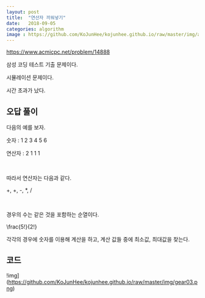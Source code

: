 ```yaml
---
layout: post
title:  "연산자 끼워넣기"
date:   2018-09-05
categories: algorithm
image : https://github.com/KoJunHee/kojunhee.github.io/raw/master/img/algorithm.png
---
```


<https://www.acmicpc.net/problem/14888>

삼성 코딩 테스트 기출 문제이다.

시뮬레이션 문제이다.

시간 초과가 났다.

## 오답 풀이

다음의 예를 보자.

숫자 : 1 2 3 4 5 6

연산자 : 2 1 1 1

<br>

따라서 연산자는 다음과 같다.

 +, +, -, *, /

<br>

경우의 수는 같은 것을 포함하는 순열이다. 

\frac{5!}{2!}

각각의 경우에 숫자를 이용해 계산을 하고, 계산 값들 중에 최소값, 최대값을 찾는다.

##  코드

!img](https://github.com/KoJunHee/kojunhee.github.io/raw/master/img/gear03.png)
